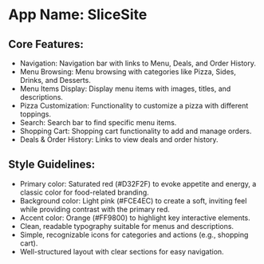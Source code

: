 # **App Name**: SliceSite

## Core Features:

- Navigation: Navigation bar with links to Menu, Deals, and Order History.
- Menu Browsing: Menu browsing with categories like Pizza, Sides, Drinks, and Desserts.
- Menu Items Display: Display menu items with images, titles, and descriptions.
- Pizza Customization: Functionality to customize a pizza with different toppings.
- Search: Search bar to find specific menu items.
- Shopping Cart: Shopping cart functionality to add and manage orders.
- Deals & Order History: Links to view deals and order history.

## Style Guidelines:

- Primary color: Saturated red (#D32F2F) to evoke appetite and energy, a classic color for food-related branding.
- Background color: Light pink (#FCE4EC) to create a soft, inviting feel while providing contrast with the primary red.
- Accent color: Orange (#FF9800) to highlight key interactive elements.
- Clean, readable typography suitable for menus and descriptions.
- Simple, recognizable icons for categories and actions (e.g., shopping cart).
- Well-structured layout with clear sections for easy navigation.